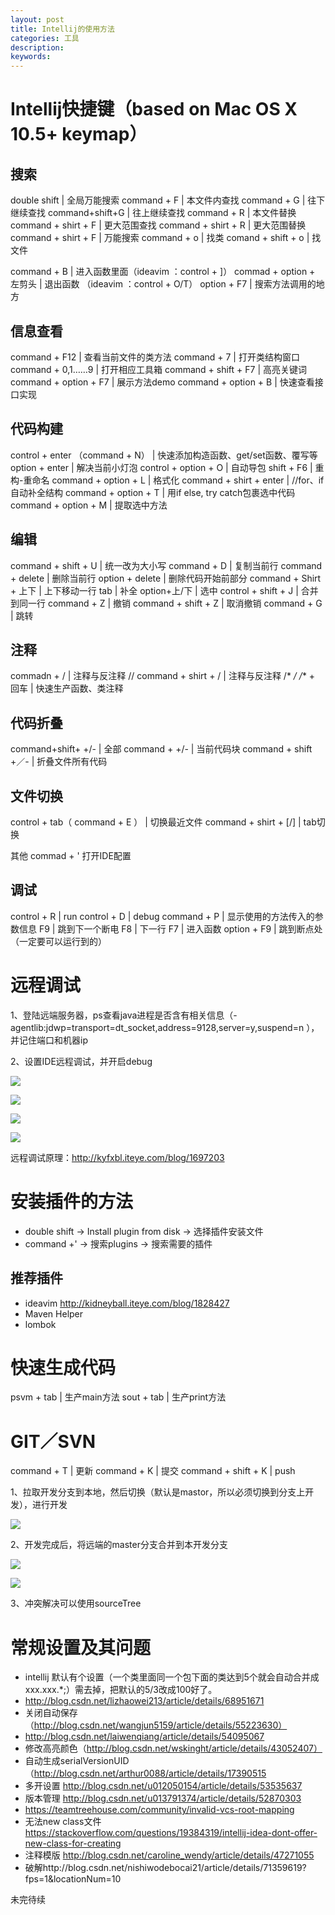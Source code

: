 ```yaml
---
layout: post
title: Intellij的使用方法
categories: 工具
description: 
keywords: 
---
```



# Intellij快捷键（based on Mac OS X 10.5+ keymap）

## 搜索
double shift | 全局万能搜索
command + F | 本文件内查找
command + G | 往下继续查找
command+shift+G | 往上继续查找
command + R | 本文件替换
command + shirt + F | 更大范围查找
command + shirt + R | 更大范围替换
command + shirt + F | 万能搜索
command + o | 找类
comand + shift + o | 找文件

command + B  | 进入函数里面（ideavim ：control + ]）
commad + option + 左剪头 | 退出函数 （ideavim ：control + O/T）
option + F7  | 搜索方法调用的地方 


## 信息查看
command + F12  | 查看当前文件的类方法
command + 7 | 打开类结构窗口
command + 0,1……9 | 打开相应工具箱
command + shift + F7 | 高亮关键词
command + option + F7 | 展示方法demo
command + option + B | 快速查看接口实现


## 代码构建
control + enter （command + N） | 快速添加构造函数、get/set函数、覆写等
option + enter | 解决当前小灯泡
control + option + O | 自动导包
shift + F6 | 重构-重命名
command + option + L | 格式化
command + shirt + enter | //for、if自动补全结构
command + option + T | 用if else, try catch包裹选中代码
command + option + M | 提取选中方法


## 编辑
command + shift + U | 统一改为大小写
command + D | 复制当前行
command + delete | 删除当前行
option + delete | 删除代码开始前部分
command + Shirt + 上下  | 上下移动一行
tab | 补全
option+上/下 | 选中
control + shift + J | 合并到同一行
command + Z | 撤销
command + shift + Z | 取消撤销
command + G | 跳转

## 注释
commadn + / | 注释与反注释 //
command + shirt + /  | 注释与反注释 /* */
/** + 回车  | 快速生产函数、类注释

## 代码折叠
command+shift+ +/- | 全部
command  + +/-  | 当前代码块
command + shift +／- | 折叠文件所有代码

## 文件切换
control + tab（ command + E ） | 切换最近文件
command + shirt + [/]  | tab切换 

其他
commad + ' 打开IDE配置

## 调试
control + R | run
control + D  | debug
command + P | 显示使用的方法传入的参数信息
F9 | 跳到下一个断电
F8 | 下一行
F7 | 进入函数
option + F9 | 跳到断点处（一定要可以运行到的）

# 远程调试

1、登陆远端服务器，ps查看java进程是否含有相关信息（-agentlib:jdwp=transport=dt_socket,address=9128,server=y,suspend=n ），并记住端口和机器ip


2、设置IDE远程调试，并开启debug

![](/images/posts/2017-06-01-intellij.md/1.png)

![](/images/posts/2017-06-01-intellij.md/2.png)

![](/images/posts/2017-06-01-intellij.md/3.png)

![](/images/posts/2017-06-01-intellij.md/4.png)

远程调试原理：<http://kyfxbl.iteye.com/blog/1697203>


# 安装插件的方法
- double shift  -> Install plugin from disk -> 选择插件安装文件
- command +' -> 搜索plugins -> 搜索需要的插件

## 推荐插件
- ideavim <http://kidneyball.iteye.com/blog/1828427>
- Maven Helper
- lombok


# 快速生成代码

psvm + tab | 生产main方法
sout + tab  | 生产print方法


# GIT／SVN

command + T | 更新
command + K | 提交
command + shift + K | push 

1、拉取开发分支到本地，然后切换（默认是mastor，所以必须切换到分支上开发），进行开发

![](/images/posts/2017-06-01-intellij.md/5.png)

2、开发完成后，将远端的master分支合并到本开发分支

![](/images/posts/2017-06-01-intellij.md/6.png)

![](/images/posts/2017-06-01-intellij.md/7.png)


3、冲突解决可以使用sourceTree


# 常规设置及其问题

- intellij 默认有个设置（一个类里面同一个包下面的类达到5个就会自动合并成xxx.xxx.*;）需去掉，把默认的5/3改成100好了。
- http://blog.csdn.net/lizhaowei213/article/details/68951671
- 关闭自动保存（http://blog.csdn.net/wangjun5159/article/details/55223630）
- http://blog.csdn.net/laiwenqiang/article/details/54095067
- 修改高亮颜色（http://blog.csdn.net/wskinght/article/details/43052407）
- 自动生成serialVersionUID（http://blog.csdn.net/arthur0088/article/details/17390515
- 多开设置 http://blog.csdn.net/u012050154/article/details/53535637
- 版本管理 http://blog.csdn.net/u013791374/article/details/52870303
- https://teamtreehouse.com/community/invalid-vcs-root-mapping
- 无法new class文件 https://stackoverflow.com/questions/19384319/intellij-idea-dont-offer-new-class-for-creating
- 注释模版 http://blog.csdn.net/caroline_wendy/article/details/47271055
- 破解http://blog.csdn.net/nishiwodebocai21/article/details/71359619?fps=1&locationNum=10


 未完待续





